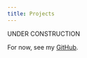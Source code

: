 ```yaml
---
title: Projects
---
```


UNDER CONSTRUCTION

For now, see my [GitHub](https://github.com/progreon).
